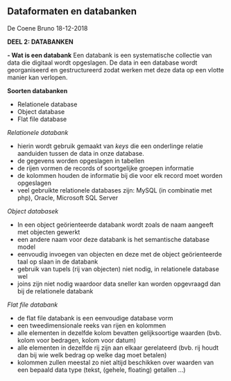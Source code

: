 ﻿## Dataformaten en databanken

De Coene Bruno
18-12-2018
 
**DEEL 2: DATABANKEN**

 **- Wat is een databank**
 Een databank is een systematische collectie van data die digitaal wordt opgeslagen. De data in een database wordt georganiseerd en gestructureerd zodat werken met deze data op een vlotte manier kan verlopen.

**Soorten databanken**

 - Relationele database
 - Object database
 - Flat file database

*Relationele databank*
 - hierin wordt gebruik gemaakt van *keys* die een onderlinge relatie aanduiden tussen de data in onze database.
 - de gegevens worden opgeslagen in tabellen
 - de rijen vormen de records of soortgelijke groepen informatie
 - de kolommen houden de informatie bij die voor elk record moet worden opgeslagen
 - veel gebruikte relationele databases zijn: MySQL (in combinatie met php), Oracle, Microsoft SQL Server

*Object databasek*

 - In een object geörienteerde databank wordt zoals de naam aangeeft met objecten gewerkt
 - een andere naam voor deze databank is het semantische database model
 - eenvoudig invoegen van objecten en deze met de object geörienteerde taal op slaan in de databank
 - gebruik van tupels (rij van objecten) niet nodig, in relationele database wel
 - joins zijn niet nodig waardoor data sneller kan worden opgevraagd dan bij de relationele databank

*Flat file databank*

 - de flat file databank is een eenvoudige database vorm
 - een tweedimensionale reeks van rijen en kolommen
 - alle elementen in dezelfde kolom bevatten gelijksoortige waarden (bvb. kolom voor bedragen, kolom voor datum)
 - alle elementen in dezelfde rij zijn aan elkaar gerelateerd (bvb. rij houdt dan bij wie welk bedrag op welke dag moet betalen)
 - kolommen zullen meestal zo niet altijd beschikken over waarden van een bepaald data type (tekst, (gehele, floating) getallen ...)
